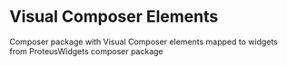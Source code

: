 # Visual Composer Elements
Composer package with Visual Composer elements mapped to widgets from ProteusWidgets composer package
